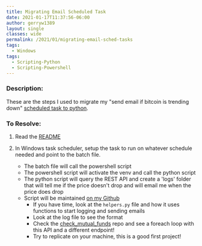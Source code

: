 ```yaml
---
title: Migrating Email Scheduled Task
date: 2021-01-17T11:37:56-06:00
author: gerryw1389
layout: single
classes: wide
permalink: /2021/01/migrating-email-sched-tasks
tags:
  - Windows
tags:
  - Scripting-Python
  - Scripting-Powershell
---
```

<!--more-->

### Description:

These are the steps I used to migrate my "send email if bitcoin is trending down" [scheduled task to python](https://github.com/gerryw1389/python/tree/main/scripts/check_bitcoin).

### To Resolve:

1. Read the [README](https://github.com/gerryw1389/python/blob/main/scripts/check_bitcoin/readme.md)

2. In Windows task scheduler, setup the task to run on whatever schedule needed and point to the batch file.
   - The batch file will call the powershell script
   - The powershell script will activate the venv and call the python script
   - The python script will query the REST API and create a 'logs' folder that will tell me if the price doesn't drop and will email me when the price does drop
   - Script will be maintained [on my Github](https://github.com/gerryw1389/python/tree/main/scripts/check_bitcoin)
     - If you have time, look at the `helpers.py` file and how it uses functions to start logging and sending emails
     - Look at the log file to see the format
     - Check the [check_mutual_funds](https://github.com/gerryw1389/python/tree/main/scripts/check_mutual_funds) repo and see a foreach loop with this API and a different endpoint!
     - Try to replicate on your machine, this is a good first project!
